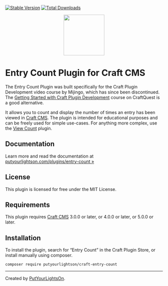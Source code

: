 [![Stable Version](https://img.shields.io/packagist/v/putyourlightson/craft-entry-count?label=stable)]((https://packagist.org/packages/putyourlightson/craft-entry-count))
[![Total Downloads](https://img.shields.io/packagist/dt/putyourlightson/craft-entry-count)](https://packagist.org/packages/putyourlightson/craft-entry-count)

<p align="center"><img width="130" src="https://putyourlightson.com/assets/logos/entry-count.svg"></p>

# Entry Count Plugin for Craft CMS

The Entry Count Plugin was built specifically for the Craft Plugin Development video course by Mijingo, which has since been discontinued. The [Getting Started with Craft Plugin Development](https://craftquest.io/courses/how-to-create-craft-plugin) course on CraftQuest is a good alternative.

It allows you to count and display the number of times an entry has been viewed in  [Craft CMS](https://craftcms.com/). The plugin is intended for educational purposes and can be freely used for simple use-cases. For anything more complex, use the [View Count](https://www.doublesecretagency.com/plugins/view-count) plugin.

## Documentation

Learn more and read the documentation at [putyourlightson.com/plugins/entry-count »](https://putyourlightson.com/plugins/entry-count)

## License

This plugin is licensed for free under the MIT License.

## Requirements

This plugin requires [Craft CMS](https://craftcms.com/) 3.0.0 or later, or 4.0.0 or later, or 5.0.0 or later.

## Installation

To install the plugin, search for “Entry Count” in the Craft Plugin Store, or install manually using composer.

```shell
composer require putyourlightson/craft-entry-count
```

---

Created by [PutYourLightsOn](https://putyourlightson.com/).

